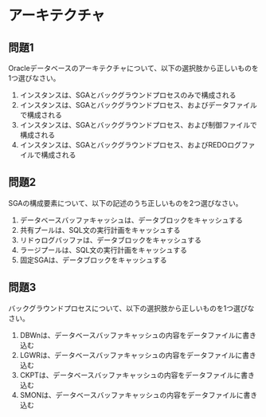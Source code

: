 # アーキテクチャ

## 問題1
Oracleデータベースのアーキテクチャについて、以下の選択肢から正しいものを1つ選びなさい。

1. インスタンスは、SGAとバックグラウンドプロセスのみで構成される
2. インスタンスは、SGAとバックグラウンドプロセス、およびデータファイルで構成される
3. インスタンスは、SGAとバックグラウンドプロセス、および制御ファイルで構成される
4. インスタンスは、SGAとバックグラウンドプロセス、およびREDOログファイルで構成される

## 問題2
SGAの構成要素について、以下の記述のうち正しいものを2つ選びなさい。

1. データベースバッファキャッシュは、データブロックをキャッシュする
2. 共有プールは、SQL文の実行計画をキャッシュする
3. リドゥログバッファは、データブロックをキャッシュする
4. ラージプールは、SQL文の実行計画をキャッシュする
5. 固定SGAは、データブロックをキャッシュする

## 問題3
バックグラウンドプロセスについて、以下の選択肢から正しいものを1つ選びなさい。

1. DBWnは、データベースバッファキャッシュの内容をデータファイルに書き込む
2. LGWRは、データベースバッファキャッシュの内容をデータファイルに書き込む
3. CKPTは、データベースバッファキャッシュの内容をデータファイルに書き込む
4. SMONは、データベースバッファキャッシュの内容をデータファイルに書き込む 